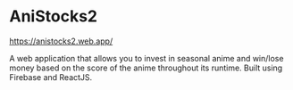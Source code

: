 # AniStocks2

https://anistocks2.web.app/

A web application that allows you to invest in seasonal anime and win/lose money based on the score of the anime throughout its runtime. Built using Firebase and ReactJS. 
